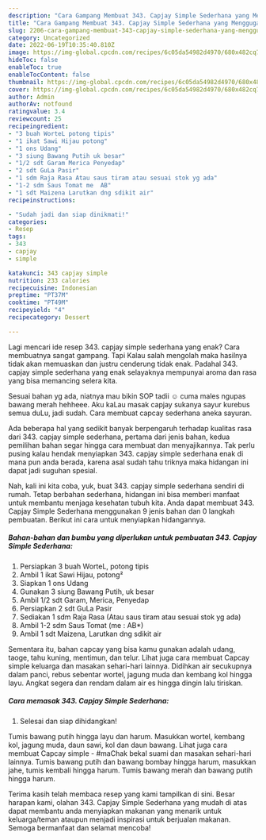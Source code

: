 ```yaml
---
description: "Cara Gampang Membuat 343. Capjay Simple Sederhana yang Menggugah Selera"
title: "Cara Gampang Membuat 343. Capjay Simple Sederhana yang Menggugah Selera"
slug: 2206-cara-gampang-membuat-343-capjay-simple-sederhana-yang-menggugah-selera
category: Uncategorized
date: 2022-06-19T10:35:40.810Z
image: https://img-global.cpcdn.com/recipes/6c05da54982d4970/680x482cq70/343-capjay-simple-sederhana-foto-resep-utama.jpg
hideToc: false
enableToc: true
enableTocContent: false
thumbnail: https://img-global.cpcdn.com/recipes/6c05da54982d4970/680x482cq70/343-capjay-simple-sederhana-foto-resep-utama.jpg
cover: https://img-global.cpcdn.com/recipes/6c05da54982d4970/680x482cq70/343-capjay-simple-sederhana-foto-resep-utama.jpg
author: Admin
authorAv: notfound
ratingvalue: 3.4
reviewcount: 25
recipeingredient:
- "3 buah WorteL potong tipis"
- "1 ikat Sawi Hijau potong"
- "1 ons Udang"
- "3 siung Bawang Putih uk besar"
- "1/2 sdt Garam Merica Penyedap"
- "2 sdt GuLa Pasir"
- "1 sdm Raja Rasa Atau saus tiram atau sesuai stok yg ada"
- "1-2 sdm Saus Tomat me  AB"
- "1 sdt Maizena Larutkan dng sdikit air"
recipeinstructions:

- "Sudah jadi dan siap dinikmati!"
categories:
- Resep
tags:
- 343
- capjay
- simple

katakunci: 343 capjay simple 
nutrition: 233 calories
recipecuisine: Indonesian
preptime: "PT37M"
cooktime: "PT49M"
recipeyield: "4"
recipecategory: Dessert

---
```



Lagi mencari ide resep 343. capjay simple sederhana yang enak? Cara membuatnya sangat gampang. Tapi Kalau salah mengolah maka hasilnya tidak akan memuaskan dan justru cenderung tidak enak. Padahal 343. capjay simple sederhana yang enak selayaknya mempunyai aroma dan rasa yang bisa memancing selera kita.


Sesuai bahan yg ada, niatnya mau bikin SOP tadii ☺️ cuma males ngupas bawang merah hehheee. Aku kaLau masak capjay sukanya sayur kurebus semua duLu, jadi sudah. Cara membuat capcay sederhana aneka sayuran.

Ada beberapa hal yang sedikit banyak berpengaruh terhadap kualitas rasa dari 343. capjay simple sederhana, pertama dari jenis bahan, kedua pemilihan bahan segar hingga cara membuat dan menyajikannya. Tak perlu pusing kalau hendak menyiapkan 343. capjay simple sederhana enak di mana pun anda berada, karena asal sudah tahu triknya maka hidangan ini dapat jadi suguhan spesial.


Nah, kali ini kita coba, yuk, buat 343. capjay simple sederhana sendiri di rumah. Tetap berbahan sederhana, hidangan ini bisa memberi manfaat untuk membantu menjaga kesehatan tubuh kita. Anda dapat membuat 343. Capjay Simple Sederhana menggunakan 9 jenis bahan dan 0 langkah pembuatan. Berikut ini cara untuk menyiapkan hidangannya.

<!--inarticleads1-->

##### Bahan-bahan dan bumbu yang diperlukan untuk pembuatan 343. Capjay Simple Sederhana:

1. Persiapkan 3 buah WorteL, potong tipis
1. Ambil 1 ikat Sawi Hijau, potong²
1. Siapkan 1 ons Udang
1. Gunakan 3 siung Bawang Putih, uk besar
1. Ambil 1/2 sdt Garam, Merica, Penyedap
1. Persiapkan 2 sdt GuLa Pasir
1. Sediakan 1 sdm Raja Rasa (Atau saus tiram atau sesuai stok yg ada)
1. Ambil 1-2 sdm Saus Tomat (me : AB*)
1. Ambil 1 sdt Maizena, Larutkan dng sdikit air


Sementara itu, bahan capcay yang bisa kamu gunakan adalah udang, taoge, tahu kuning, mentimun, dan telur. Lihat juga cara membuat Capcay simple keluarga dan masakan sehari-hari lainnya. Didihkan air secukupnya dalam panci, rebus sebentar wortel, jagung muda dan kembang kol hingga layu. Angkat segera dan rendam dalam air es hingga dingin lalu tiriskan. 

<!--inarticleads2-->

##### Cara memasak 343. Capjay Simple Sederhana:


1. Selesai dan siap dihidangkan!

Tumis bawang putih hingga layu dan harum. Masukkan wortel, kembang kol, jagung muda, daun sawi, kol dan daun bawang. Lihat juga cara membuat Capcay simple - #maChak bekal suami dan masakan sehari-hari lainnya. Tumis bawang putih dan bawang bombay hingga harum, masukkan jahe, tumis kembali hingga harum. Tumis bawang merah dan bawang putih hingga harum. 

Terima kasih telah membaca resep yang kami tampilkan di sini. Besar harapan kami, olahan 343. Capjay Simple Sederhana yang mudah di atas dapat membantu anda menyiapkan makanan yang menarik untuk keluarga/teman ataupun menjadi inspirasi untuk berjualan makanan. Semoga bermanfaat dan selamat mencoba!

